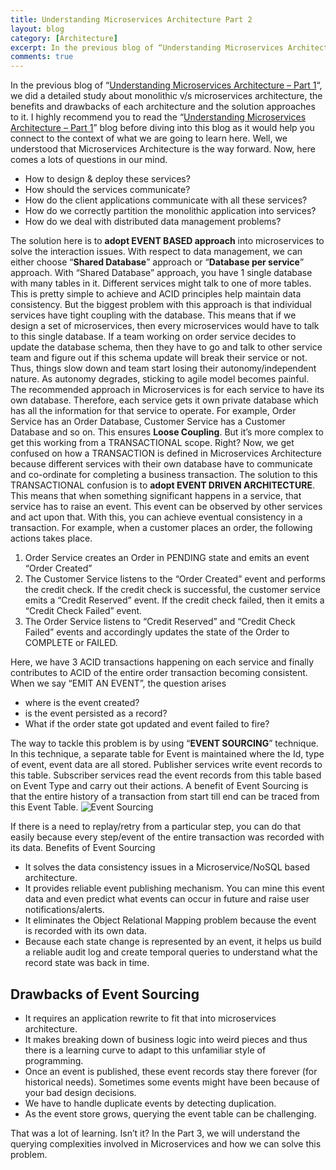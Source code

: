 ```yaml
---
title: Understanding Microservices Architecture Part 2
layout: blog
category: [Architecture]
excerpt: In the previous blog of “Understanding Microservices Architecture – Part 1“, we did a detailed study about monolithic v/s microservices architecture, the benefits and drawbacks of each architecture and the solution approaches to it. I highly recommend you to read the “Understanding Microservices Architecture – Part 1” blog before diving into this blog as it...
comments: true
---
```


In the previous blog of “[Understanding Microservices Architecture – Part 1](/understanding-microservices-architecture/)“, we did a detailed study about monolithic v/s microservices architecture, the benefits and drawbacks of each architecture and the solution approaches to it. I highly recommend you to read the “[Understanding Microservices Architecture – Part 1](/understanding-microservices-architecture/)” blog before diving into this blog as it would help you connect to the context of what we are going to learn here. Well, we understood that Microservices Architecture is the way forward. Now, here comes a lots of questions in our mind.

- How to design & deploy these services?
- How should the services communicate?
- How do the client applications communicate with all these services?
- How do we correctly partition the monolithic application into services?
- How do we deal with distributed data management problems?

The solution here is to **adopt EVENT BASED approach** into microservices to solve the interaction issues. With respect to data management, we can either choose “**Shared Database**” approach or “**Database per service**” approach. With “Shared Database” approach, you have 1 single database with many tables in it. Different services might talk to one of more tables. This is pretty simple to achieve and ACID principles help maintain data consistency. But the biggest problem with this approach is that individual services have tight coupling with the database. This means that if we design a set of microservices, then every microservices would have to talk to this single database. If a team working on order service decides to update the database schema, then they have to go and talk to other service team and figure out if this schema update will break their service or not. Thus, things slow down and team start losing their autonomy/independent nature. As autonomy degrades, sticking to agile model becomes painful. The recommended approach in Microservices is for each service to have its own database. Therefore, each service gets it own private database which has all the information for that service to operate. For example, Order Service has an Order Database, Customer Service has a Customer Database and so on. This ensures **Loose Coupling**. But it’s more complex to get this working from a TRANSACTIONAL scope. Right? Now, we get confused on how a TRANSACTION is defined in Microservices Architecture because different services with their own database have to communicate and co-ordinate for completing a business transaction. The solution to this TRANSACTIONAL confusion is to **adopt EVENT DRIVEN ARCHITECTURE**. This means that when something significant happens in a service, that service has to raise an event. This event can be observed by other services and act upon that. With this, you can achieve eventual consistency in a transaction. For example, when a customer places an order, the following actions takes place.

1. Order Service creates an Order in PENDING state and emits an event “Order Created”
2. The Customer Service listens to the “Order Created” event and performs the credit check. If the credit check is successful, the customer service emits a “Credit Reserved” event. If the credit check failed, then it emits a “Credit Check Failed” event.
3. The Order Service listens to “Credit Reserved” and “Credit Check Failed” events and accordingly updates the state of the Order to COMPLETE or FAILED.

Here, we have 3 ACID transactions happening on each service and finally contributes to ACID of the entire order transaction becoming consistent. When we say “EMIT AN EVENT”, the question arises

- where is the event created?
- is the event persisted as a record?
- What if the order state got updated and event failed to fire?

The way to tackle this problem is by using “**EVENT SOURCING**” technique. In this technique, a separate table for Event is maintained where the Id, type of event, event data are all stored. Publisher services write event records to this table. Subscriber services read the event records from this table based on Event Type and carry out their actions. A benefit of Event Sourcing is that the entire history of a transaction from start till end can be traced from this Event Table.
![Event Sourcing](https://abhisheksubbusite.s3-ap-southeast-1.amazonaws.com/images/event-sourcing.png)

If there is a need to replay/retry from a particular step, you can do that easily because every step/event of the entire transaction was recorded with its data. Benefits of Event Sourcing

- It solves the data consistency issues in a Microservice/NoSQL based architecture.
- It provides reliable event publishing mechanism. You can mine this event data and even predict what events can occur in future and raise user notifications/alerts.
- It eliminates the Object Relational Mapping problem because the event is recorded with its own data.
- Because each state change is represented by an event, it helps us build a reliable audit log and create temporal queries to understand what the record state was back in time.

## Drawbacks of Event Sourcing

- It requires an application rewrite to fit that into microservices architecture.
- It makes breaking down of business logic into weird pieces and thus there is a learning curve to adapt to this unfamiliar style of programming.
- Once an event is published, these event records stay there forever (for historical needs). Sometimes some events might have been because of your bad design decisions.
- We have to handle duplicate events by detecting duplication.
- As the event store grows, querying the event table can be challenging.

That was a lot of learning. Isn’t it? In the Part 3, we will understand the querying complexities involved in Microservices and how we can solve this problem.
